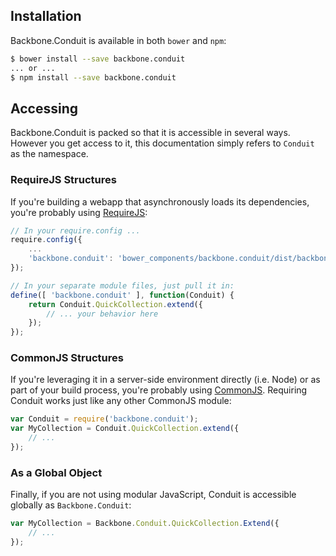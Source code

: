## Installation
Backbone.Conduit is available in both `bower` and `npm`:

```bash
$ bower install --save backbone.conduit
... or ...
$ npm install --save backbone.conduit
```

## Accessing
Backbone.Conduit is packed so that it is accessible in several ways.  However you get access to it, this documentation
simply refers to `Conduit` as the namespace.

### RequireJS Structures
If you're building a webapp that asynchronously loads its dependencies, you're probably using [RequireJS](http://requirejs.org):

```javascript
// In your require.config ...
require.config({
    ...
    'backbone.conduit': 'bower_components/backbone.conduit/dist/backbone.conduit.js'
});

// In your separate module files, just pull it in:
define([ 'backbone.conduit' ], function(Conduit) {
    return Conduit.QuickCollection.extend({
        // ... your behavior here
    });
});
```

### CommonJS Structures
If you're leveraging it in a server-side environment directly (i.e. Node) or as part of your build process,
you're probably using [CommonJS](http://wiki.commonjs.org/wiki/CommonJS).  Requiring Conduit works just like any other
CommonJS module:

```javascript
var Conduit = require('backbone.conduit');
var MyCollection = Conduit.QuickCollection.extend({
    // ...
});
```

### As a Global Object
Finally, if you are not using modular JavaScript, Conduit is accessible globally as `Backbone.Conduit`:

```javascript
var MyCollection = Backbone.Conduit.QuickCollection.Extend({
    // ...
});
```  